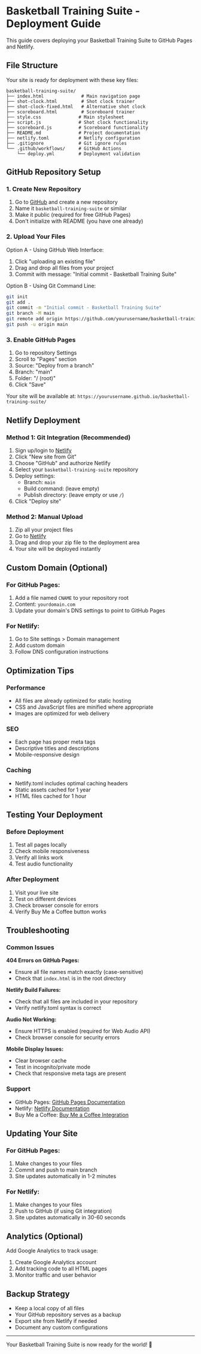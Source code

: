 # Basketball Training Suite - Deployment Guide

This guide covers deploying your Basketball Training Suite to GitHub Pages and Netlify.

## File Structure

Your site is ready for deployment with these key files:

```
basketball-training-suite/
├── index.html              # Main navigation page
├── shot-clock.html         # Shot clock trainer
├── shot-clock-fixed.html   # Alternative shot clock
├── scoreboard.html         # Scoreboard trainer
├── style.css              # Main stylesheet
├── script.js              # Shot clock functionality
├── scoreboard.js          # Scoreboard functionality
├── README.md              # Project documentation
├── netlify.toml           # Netlify configuration
├── .gitignore             # Git ignore rules
└── .github/workflows/     # GitHub Actions
    └── deploy.yml         # Deployment validation
```

## GitHub Repository Setup

### 1. Create New Repository
1. Go to [GitHub](https://github.com) and create a new repository
2. Name it `basketball-training-suite` or similar
3. Make it public (required for free GitHub Pages)
4. Don't initialize with README (you have one already)

### 2. Upload Your Files
Option A - Using GitHub Web Interface:
1. Click "uploading an existing file"
2. Drag and drop all files from your project
3. Commit with message: "Initial commit - Basketball Training Suite"

Option B - Using Git Command Line:
```bash
git init
git add .
git commit -m "Initial commit - Basketball Training Suite"
git branch -M main
git remote add origin https://github.com/yourusername/basketball-training-suite.git
git push -u origin main
```

### 3. Enable GitHub Pages
1. Go to repository Settings
2. Scroll to "Pages" section
3. Source: "Deploy from a branch"
4. Branch: "main"
5. Folder: "/ (root)"
6. Click "Save"

Your site will be available at: `https://yourusername.github.io/basketball-training-suite/`

## Netlify Deployment

### Method 1: Git Integration (Recommended)
1. Sign up/login to [Netlify](https://netlify.com)
2. Click "New site from Git"
3. Choose "GitHub" and authorize Netlify
4. Select your `basketball-training-suite` repository
5. Deploy settings:
   - Branch: `main`
   - Build command: (leave empty)
   - Publish directory: (leave empty or use `/`)
6. Click "Deploy site"

### Method 2: Manual Upload
1. Zip all your project files
2. Go to [Netlify](https://netlify.com)
3. Drag and drop your zip file to the deployment area
4. Your site will be deployed instantly

## Custom Domain (Optional)

### For GitHub Pages:
1. Add a file named `CNAME` to your repository root
2. Content: `yourdomain.com`
3. Update your domain's DNS settings to point to GitHub Pages

### For Netlify:
1. Go to Site settings > Domain management
2. Add custom domain
3. Follow DNS configuration instructions

## Optimization Tips

### Performance
- All files are already optimized for static hosting
- CSS and JavaScript files are minified where appropriate
- Images are optimized for web delivery

### SEO
- Each page has proper meta tags
- Descriptive titles and descriptions
- Mobile-responsive design

### Caching
- Netlify.toml includes optimal caching headers
- Static assets cached for 1 year
- HTML files cached for 1 hour

## Testing Your Deployment

### Before Deployment
1. Test all pages locally
2. Check mobile responsiveness
3. Verify all links work
4. Test audio functionality

### After Deployment
1. Visit your live site
2. Test on different devices
3. Check browser console for errors
4. Verify Buy Me a Coffee button works

## Troubleshooting

### Common Issues

**404 Errors on GitHub Pages:**
- Ensure all file names match exactly (case-sensitive)
- Check that `index.html` is in the root directory

**Netlify Build Failures:**
- Check that all files are included in your repository
- Verify netlify.toml syntax is correct

**Audio Not Working:**
- Ensure HTTPS is enabled (required for Web Audio API)
- Check browser console for security errors

**Mobile Display Issues:**
- Clear browser cache
- Test in incognito/private mode
- Check that responsive meta tags are present

### Support
- GitHub Pages: [GitHub Pages Documentation](https://docs.github.com/en/pages)
- Netlify: [Netlify Documentation](https://docs.netlify.com/)
- Buy Me a Coffee: [Buy Me a Coffee Integration](https://www.buymeacoffee.com/extras)

## Updating Your Site

### For GitHub Pages:
1. Make changes to your files
2. Commit and push to main branch
3. Site updates automatically in 1-2 minutes

### For Netlify:
1. Make changes to your files
2. Push to GitHub (if using Git integration)
3. Site updates automatically in 30-60 seconds

## Analytics (Optional)

Add Google Analytics to track usage:
1. Create Google Analytics account
2. Add tracking code to all HTML pages
3. Monitor traffic and user behavior

## Backup Strategy

- Keep a local copy of all files
- Your GitHub repository serves as a backup
- Export site from Netlify if needed
- Document any custom configurations

---

Your Basketball Training Suite is now ready for the world! 🏀